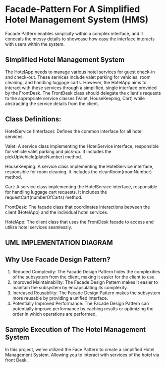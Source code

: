 # Facade-Pattern For A Simplified Hotel Management System (HMS)

Facade Pattern enables simplicity within a complex interface, and it conceals the messy details to showcase how easy the interface interacts with users within the system.


## Simplified Hotel Management System

The HotelApp needs to manage various hotel services for guest check-in and check-out. These services include valet parking for vehicles, room cleaning, and handling luggage carts. However, the HotelApp aims to interact with these services through a simplified, single interface provided by the FrontDesk. The FrontDesk class should delegate the client's requests to the appropriate service classes (Valet, HouseKeeping, Cart) while abstracting the service details from the client.

## Class Definitions:

HotelService (Interface): Defines the common interface for all hotel services.

Valet: A service class implementing the HotelService interface, responsible for vehicle valet parking and pick-up. It includes the pickUpVehicle(plateNumber) method.

HouseKeeping: A service class implementing the HotelService interface, responsible for room cleaning. It includes the cleanRoom(roomNumber) method.

Cart: A service class implementing the HotelService interface, responsible for handling luggage cart requests. It includes the requestCart(numberOfCarts) method.

FrontDesk: The facade class that coordinates interactions between the client (HotelApp) and the individual hotel services.

HotelApp: The client class that uses the FrontDesk facade to access and utilize hotel services seamlessly.

## UML IMPLEMENTATION DIAGRAM





## Why Use Facade Design Pattern?
1. Reduced Complexity: The Facade Design Pattern hides the complexities of the subsystem from the client, making it easier for the client to use.
2. Improved Maintainability: The Facade Design Pattern makes it easier to maintain the subsystem by encapsulating its complexity.
3. Increased Reusability: The Facade Design Pattern makes the subsystem more reusable by providing a unified interface.
4. Potentially Improved Performance: The Facade Design Pattern can potentially improve performance by caching results or optimizing the order in which operations are performed.



## Sample Execution of The Hotel Management System

In this project, we've utilized the Face Pattern to create a simplified Hotel Management System. Allowing you to interact with services of the hotel via front Desk.
